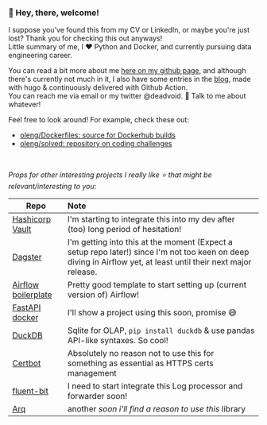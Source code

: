 ### 👋  Hey, there, welcome! 


I suppose you've found this from my CV or LinkedIn, or maybe you're just lost? Thank you for checking this out anyways!    
Little summary of me, I :heart: Python and Docker, and currently pursuing data engineering career.

You can read a bit more about me [here on my github page](https://oleng.github.io/about), 
and although there's currently not much in it, I also have some entries in the [blog](https://oleng.github.io/), 
made with hugo & continuously delivered with Github Action.    
You can reach me via email or my twitter @deadvoid. 💬 Talk to me about whatever!

Feel free to look around! For example, check these out:    
- [oleng/Dockerfiles: source for Dockerhub builds](https://github.com/oleng/dockerfiles)     
- [oleng/solved: repository on coding challenges](https://github.com/oleng/solved)


&nbsp;&nbsp;&nbsp;&nbsp;&nbsp;&nbsp;&nbsp;&nbsp;

_Props for other interesting projects I really like ⭐️ that might be relevant/interesting to you_:


| Repo | Note |
|-----|:-----|
| [Hashicorp Vault](https://github.com/hashicorp/vault) |           I'm starting to integrate this into my dev after (too) long period of hesitation! |
| [Dagster](https://github.com/dagster-io/dagster) |                I'm getting into this at the moment (Expect a setup repo later!) since I'm not too keen on deep diving in Airflow yet, at least until their next major release. |
| [Airflow boilerplate](https://github.com/ninja-van/airflow-boilerplate) | Pretty good template to start setting up (current version of) Airflow! |
| [FastAPI docker](https://github.com/tiangolo/uvicorn-gunicorn-fastapi-docker) | I'll show a project using this soon, promise 😅 |
| [DuckDB](https://github.com/cwida/duckdb) |                       Sqlite for OLAP, `pip install duckdb` & use pandas API-like syntaxes. So cool! |
| [Certbot](https://github.com/certbot/certbot) |                   Absolutely no reason not to use this for something as essential as HTTPS certs management |
| [fluent-bit](https://github.com/fluent/fluent-bit) |              I need to start integrate this Log processor and forwarder soon! |
| [Arq](https://github.com/samuelcolvin/arq) |                      another _soon i'll find a reason to use this_ library |





<!--

Here are some ideas to get you started:

- 🔭 I’m currently working on ...
- 🌱 I’m currently learning ...
- 👯 I’m looking to collaborate on ...
- 🤔 I’m looking for help with ...
- 💬 Ask me about ...
- 📫 How to reach me: ...
- 😄 Pronouns: ...
- ⚡ Fun fact: ...
-->
